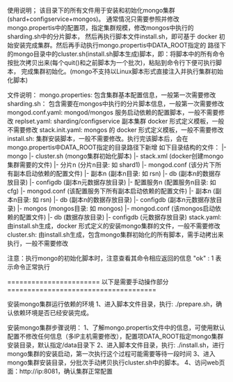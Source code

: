 使用说明；
    该目录下的所有文件用于安装和初始化mongo集群(shard+configservice+mongos)。
	通常情况只需要参照并修改mongo.propertis中的配置项，指定集群规模，修改mongos中执行的sharding.sh中的分片脚本，
	然后再执行脚本文件install.sh，即可基于 docker 初始安装完成集群。然后再手动执行mongo.propertis中DATA_ROOT指定的
	路径下的mongo目录中的cluster.sh(install.sh脚本生成)脚本，即：将脚本中的所有命令按批次拷贝出来(每个quit()和之前脚本为一个批次)，粘贴到命令行下便可执行脚本，
	完成集群初始化。(mongo不支持以Linux脚本形式直接注入并执行集群初始化脚本)
	
文件说明：
    mongo.properties:	 包含集群基本配置信息，一般第一次需要修改
    sharding.sh：		 包含需要在mongos中执行的分片脚本信息，一般第一次需要修改
	mongod.conf.yaml:	 mongod/mongos 服务启动依赖的配置脚本，一般不需要修改
    replset.yaml:		 sharding/configservice 副本集群 docker 形式定义模板，一般不需要修改
    stack.init.yaml:	 mongos 的 docker 形式定义模板，一般不需要修改
    install.sh:			 集群安装脚本，一般不需要修改。执行完该脚本后，会在mongo.propertis中DATA_ROOT指定的目录路径下新增
	                     如下目录结构的文件：
						 |- mongo 
						    |- cluster.sh	(mongo集群初始化脚本)
							|- stack.xml	(docker创建mongo集群需要的文件)
							|- 分片n 		(分片n目录: 如 shard1)
							   |- mongod.conf (该分片下所有副本启动依赖的配置文件)
							   |- 副本n		(副本n目录: 如 rsn)
							      |- db		(副本n的数据存放目录)
								  |- configdb (副本n元数据存放目录)
							|- 配置服务n 		(配置服务n目录: 如 cfg)
							   |- mongod.conf (该配置服务下所有副本启动依赖的配置文件)
							   |- 副本n		(副本n目录: 如 rsn)
							      |- db		(副本n的数据存放目录)
								  |- configdb (副本n元数据存放目录)
							|- mongos		(mongos目录: 如 mongos)
							   |- mongod.conf (该mongos启动依赖的配置文件)
							   |- db		(数据存放目录)
							   |- configdb  (元数据存放目录)
    stack.yaml:	 		 由install.sh生成，docker 形式定义的安装mongo集群的文件，一般不需要修改
    cluster.sh:	 		 由install.sh生成，包含mongo集群初始化的所有脚本，需手动拷出来执行，一般不需要修改
	
注意：执行mongo的初始化脚本时，注意查看其命令相应返回的信息 "ok" : 1 表示命令正常执行

======================= 以下是需要手动操作部分 =====================================

安装mongo集群运行依赖的环境
1、进入脚本文件目录，执行: ./prepare.sh，确认依赖环境是否已经安装完成。

安装mongo集群步骤说明：
1、了解mongo.propertis文件中的信息，可使用默认配置不修改任何信息（多IP主机需要修改），配置项DATA_ROOT指定mongo集群安装目录，默认指定/data目录下
2、进入脚本文件目录，执行: ./install.sh，进行mongo集群的安装启动，第一次执行这个过程可能需要等待一段时间
3、进入mongo集群安装目录，分批次手动拷贝执行cluster.sh中的脚本。
4、访问web页面：http://ip:8081，确认集群正常配置
	